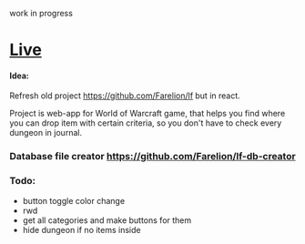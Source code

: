 
work in progress

# [Live](https://lootfinder.netlify.com/) </br>

#### Idea:
Refresh old project https://github.com/Farelion/lf but in react. </br>

Project is web-app for World of Warcraft game, that helps you find where you can drop item with certain criteria, so you don't have to check every dungeon in journal.</br>


### Database file creator https://github.com/Farelion/lf-db-creator



### Todo:
- button toggle color change
- rwd
- get all categories and make buttons for them
- hide dungeon if no items inside
